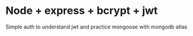 # Node + express + bcrypt + jwt

Simple auth to understand jwt and practice mongoose with mongodb atlas
